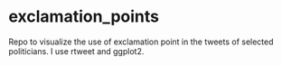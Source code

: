 # exclamation_points
Repo to visualize the use of exclamation point in the tweets of selected politicians. I use rtweet and ggplot2.
